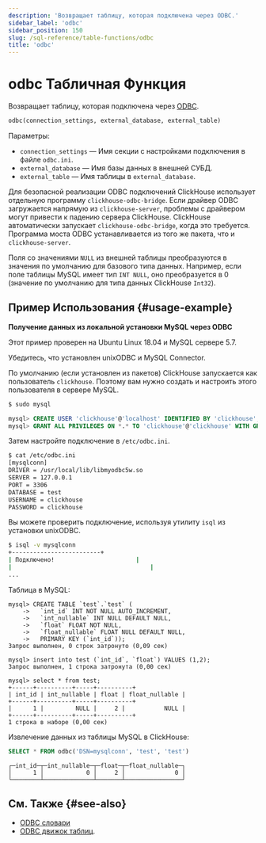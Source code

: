 ```yaml
---
description: 'Возвращает таблицу, которая подключена через ODBC.'
sidebar_label: 'odbc'
sidebar_position: 150
slug: /sql-reference/table-functions/odbc
title: 'odbc'
---
```



# odbc Табличная Функция

Возвращает таблицу, которая подключена через [ODBC](https://en.wikipedia.org/wiki/Open_Database_Connectivity).

```sql
odbc(connection_settings, external_database, external_table)
```

Параметры:

- `connection_settings` — Имя секции с настройками подключения в файле `odbc.ini`.
- `external_database` — Имя базы данных в внешней СУБД.
- `external_table` — Имя таблицы в `external_database`.

Для безопасной реализации ODBC подключений ClickHouse использует отдельную программу `clickhouse-odbc-bridge`. Если драйвер ODBC загружается напрямую из `clickhouse-server`, проблемы с драйвером могут привести к падению сервера ClickHouse. ClickHouse автоматически запускает `clickhouse-odbc-bridge`, когда это требуется. Программа моста ODBC устанавливается из того же пакета, что и `clickhouse-server`.

Поля со значениями `NULL` из внешней таблицы преобразуются в значения по умолчанию для базового типа данных. Например, если поле таблицы MySQL имеет тип `INT NULL`, оно преобразуется в 0 (значение по умолчанию для типа данных ClickHouse `Int32`).

## Пример Использования {#usage-example}

**Получение данных из локальной установки MySQL через ODBC**

Этот пример проверен на Ubuntu Linux 18.04 и MySQL сервере 5.7.

Убедитесь, что установлен unixODBC и MySQL Connector.

По умолчанию (если установлен из пакетов) ClickHouse запускается как пользователь `clickhouse`. Поэтому вам нужно создать и настроить этого пользователя в сервере MySQL.

```bash
$ sudo mysql
```

```sql
mysql> CREATE USER 'clickhouse'@'localhost' IDENTIFIED BY 'clickhouse';
mysql> GRANT ALL PRIVILEGES ON *.* TO 'clickhouse'@'clickhouse' WITH GRANT OPTION;
```

Затем настройте подключение в `/etc/odbc.ini`.

```bash
$ cat /etc/odbc.ini
[mysqlconn]
DRIVER = /usr/local/lib/libmyodbc5w.so
SERVER = 127.0.0.1
PORT = 3306
DATABASE = test
USERNAME = clickhouse
PASSWORD = clickhouse
```

Вы можете проверить подключение, используя утилиту `isql` из установки unixODBC.

```bash
$ isql -v mysqlconn
+-------------------------+
| Подключено!                       |
|                                       |
...
```

Таблица в MySQL:

```text
mysql> CREATE TABLE `test`.`test` (
    ->   `int_id` INT NOT NULL AUTO_INCREMENT,
    ->   `int_nullable` INT NULL DEFAULT NULL,
    ->   `float` FLOAT NOT NULL,
    ->   `float_nullable` FLOAT NULL DEFAULT NULL,
    ->   PRIMARY KEY (`int_id`));
Запрос выполнен, 0 строк затронуто (0,09 сек)

mysql> insert into test (`int_id`, `float`) VALUES (1,2);
Запрос выполнен, 1 строка затронута (0,00 сек)

mysql> select * from test;
+------+----------+-----+----------+
| int_id | int_nullable | float | float_nullable |
+------+----------+-----+----------+
|      1 |         NULL |     2 |           NULL |
+------+----------+-----+----------+
1 строка в наборе (0,00 сек)
```

Извлечение данных из таблицы MySQL в ClickHouse:

```sql
SELECT * FROM odbc('DSN=mysqlconn', 'test', 'test')
```

```text
┌─int_id─┬─int_nullable─┬─float─┬─float_nullable─┐
│      1 │            0 │     2 │              0 │
└────────┴──────────────┴───────┴────────────────┘
```

## См. Также {#see-also}

- [ODBC словари](/sql-reference/dictionaries#dbms)
- [ODBC движок таблиц](/engines/table-engines/integrations/odbc).
